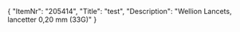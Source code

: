 {
  "ItemNr": "205414",
  "Title": "test",
  "Description": "Wellion Lancets, lancetter 0,20 mm (33G)"
}
